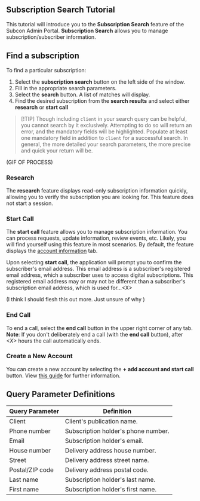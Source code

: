 ## Subscription Search Tutorial

This tutorial will introduce you to the **Subscription Search** feature of the Subcon Admin Portal. **Subscription Search** allows you to manage subscription/subscriber information.

## Find a subscription

To find a particular subscription:

1. Select the **subscription search** button on the left side of the window.
2. Fill in the appropriate search parameters.
3. Select the **search** button.
A list of matches will display.
4. Find the desired subscription from the **search results** and select either **research** or **start call**


> [!TIP] Though including `client` in your search query can be helpful, you cannot search by it exclusively.
> Attempting to do so will return an error, and the mandatory fields will be highlighted.
> Populate at least one mandatory field in addition to `client` for a successful search.
> In general, the more detailed your search parameters, the more precise and quick your return will be.

(GIF OF PROCESS)

### Research

The **research** feature displays read-only subscription information quickly, allowing you to verify the subscription you are looking for.
This feature does not start a session.

### Start Call

The **start call** feature allows you to manage subscription information.
You can process requests, update information, review events, etc.
Likely, you will find yourself using this feature in most scenarios.
By default, the feature displays the [account information](www.example.com) tab.

Upon selecting **start call**, the application will prompt you to confirm the subscriber's email address. This email address is a subscriber's registered email address, which a subscriber uses to access digital subscriptions. This registered email address may or may not be different than a subscriber's subscription email address, which is used for...<X<X>>

(I think I should flesh this out more. Just unsure of why )

### End Call

To end a call, select the **end call** button in the upper right corner of any tab.
**Note**: If you don't deliberately end a call (with the **end call** button), after _<X<X>>_ hours the call automatically ends.

### Create a New Account

You can create a new account by selecting the **+ add account and start call** button. View [this guide](example.com) for further information.

## Query Parameter Definitions

| Query Parameter | Definition |
|-|-|
| Client | Client's publication name. |
| Phone number | Subscription holder's phone number. |
| Email | Subscription holder's email. |
| House number | Delivery address house number. |
| Street | Delivery address street name. |
| Postal/ZIP code | Delivery address postal code. |
| Last name | Subscription holder's last name. |
| First name | Subscription holder's first name. |

